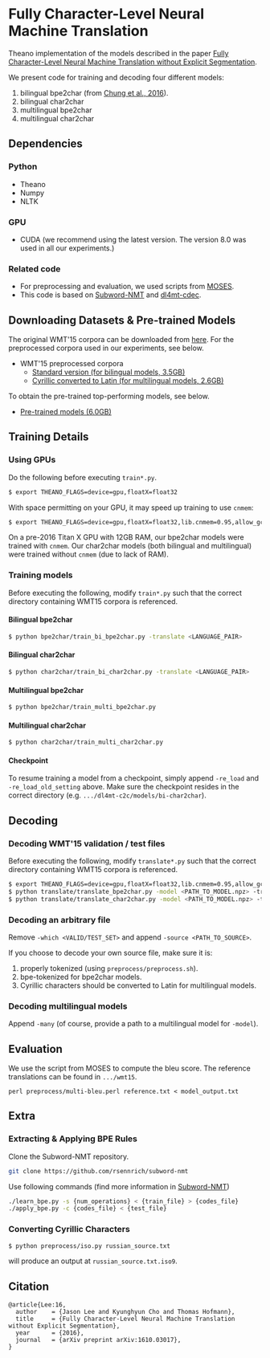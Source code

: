 Fully Character-Level Neural Machine Translation
==================================

Theano implementation of the models described in the paper [Fully Character-Level Neural Machine Translation without Explicit Segmentation](https://arxiv.org/abs/1610.03017 "Fully Character-Level Neural Machine Translation without Explicit Segmentation").

We present code for training and decoding four different models:

1. bilingual bpe2char (from [Chung et al., 2016](https://arxiv.org/abs/1603.06147)).
2. bilingual char2char
3. multilingual bpe2char
4. multilingual char2char

Dependencies
------------------
### Python
* Theano
* Numpy
* NLTK

### GPU
* CUDA (we recommend using the latest version. The version 8.0 was used in all our experiments.)

### Related code
* For preprocessing and evaluation, we used scripts from [MOSES](https://github.com/moses-smt/mosesdecoder "MOSES").
* This code is based on [Subword-NMT](http://arxiv.org/abs/1508.07909 "Subword-NMT") and [dl4mt-cdec](https://github.com/nyu-dl/dl4mt-cdec "dl4mt-cdec").

Downloading Datasets & Pre-trained Models
------------------
The original WMT'15 corpora can be downloaded from [here](http://www.statmt.org/wmt15/translation-task.html). For the preprocessed corpora used in our experiments, see below.
* WMT'15 preprocessed corpora
  * [Standard version (for bilingual models, 3.5GB)](https://drive.google.com/open?id=0BxmEQ91VZAPQam5pc2ltQ1BBTTQ)
  * [Cyrillic converted to Latin (for multilingual models, 2.6GB)](https://drive.google.com/open?id=0BxmEQ91VZAPQS0oxTDJINng5b1k)

To obtain the pre-trained top-performing models, see below.
* [Pre-trained models (6.0GB)](https://drive.google.com/open?id=0BxmEQ91VZAPQelA5d21aVTJ2OUE)

Training Details
------------------
### Using GPUs
Do the following before executing `train*.py`.
```bash
$ export THEANO_FLAGS=device=gpu,floatX=float32
```
With space permitting on your GPU, it may speed up training to use `cnmem`:
```bash
$ export THEANO_FLAGS=device=gpu,floatX=float32,lib.cnmem=0.95,allow_gc=False
```

On a pre-2016 Titan X GPU with 12GB RAM, our bpe2char models were trained with `cnmem`. Our char2char models (both bilingual and multilingual) were trained without `cnmem` (due to lack of RAM).

### Training models
Before executing the following, modify `train*.py` such that the correct directory containing WMT15 corpora is referenced.

#### Bilingual bpe2char
```bash
$ python bpe2char/train_bi_bpe2char.py -translate <LANGUAGE_PAIR>
```
#### Bilingual char2char
```bash
$ python char2char/train_bi_char2char.py -translate <LANGUAGE_PAIR>
```
#### Multilingual bpe2char
```bash
$ python bpe2char/train_multi_bpe2char.py 
```
#### Multilingual char2char
```bash
$ python char2char/train_multi_char2char.py 
```
#### Checkpoint
To resume training a model from a checkpoint, simply append `-re_load` and `-re_load_old_setting` above. Make sure the checkpoint resides in the correct directory (e.g. `.../dl4mt-c2c/models/bi-char2char`).

Decoding
------------------

### Decoding WMT'15 validation / test files
Before executing the following, modify `translate*.py` such that the correct directory containing WMT15 corpora is referenced.

```bash
$ export THEANO_FLAGS=device=gpu,floatX=float32,lib.cnmem=0.95,allow_gc=False
$ python translate/translate_bpe2char.py -model <PATH_TO_MODEL.npz> -translate <LANGUAGE_PAIR> -saveto <DESTINATION> -which <VALID/TEST_SET> # for bpe2char models
$ python translate/translate_char2char.py -model <PATH_TO_MODEL.npz> -translate <LANGUAGE_PAIR> -saveto <DESTINATION> -which <VALID/TEST_SET> # for char2char models
```

### Decoding an arbitrary file
Remove `-which <VALID/TEST_SET>` and append `-source <PATH_TO_SOURCE>`.

If you choose to decode your own source file, make sure it is:

1. properly tokenized (using `preprocess/preprocess.sh`).
2. bpe-tokenized for bpe2char models.
3. Cyrillic characters should be converted to Latin for multilingual models.

### Decoding multilingual models
Append `-many` (of course, provide a path to a multilingual model for `-model`).

Evaluation
------------------
We use the script from MOSES to compute the bleu score. The reference translations can be found in `.../wmt15`.
```
perl preprocess/multi-bleu.perl reference.txt < model_output.txt
```

Extra
-----------------
### Extracting & Applying BPE Rules

Clone the Subword-NMT repository.
```bash
git clone https://github.com/rsennrich/subword-nmt
```

Use following commands (find more information in [Subword-NMT](https://github.com/rsennrich/subword-nmt))
```bash
./learn_bpe.py -s {num_operations} < {train_file} > {codes_file}
./apply_bpe.py -c {codes_file} < {test_file}
```

### Converting Cyrillic Characters

```bash
$ python preprocess/iso.py russian_source.txt
```
will produce an output at `russian_source.txt.iso9`.

Citation
------------------

```
@article{Lee:16,
  author    = {Jason Lee and Kyunghyun Cho and Thomas Hofmann},
  title     = {Fully Character-Level Neural Machine Translation without Explicit Segmentation},
  year      = {2016},
  journal   = {arXiv preprint arXiv:1610.03017},
}
```
